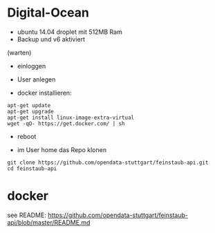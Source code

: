 # Digital-Ocean

* ubuntu 14.04 droplet mit 512MB Ram
* Backup und v6 aktiviert

(warten)

* einloggen
* User anlegen

* docker installieren:
```
apt-get update
apt-get upgrade
apt-get install linux-image-extra-virtual
wget -qO- https://get.docker.com/ | sh
```

* reboot

* im User home das Repo klonen
```
git clone https://github.com/opendata-stuttgart/feinstaub-api.git
cd feinstaub-api
```

# docker

see README: 
https://github.com/opendata-stuttgart/feinstaub-api/blob/master/README.md